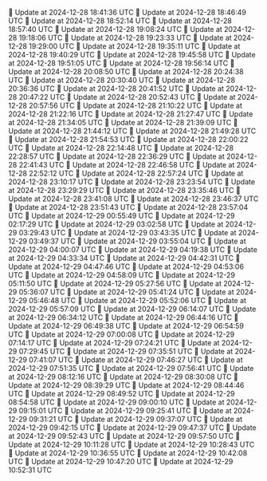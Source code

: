 🔄 Update at 2024-12-28 18:41:36 UTC
🔄 Update at 2024-12-28 18:46:49 UTC
🔄 Update at 2024-12-28 18:52:14 UTC
🔄 Update at 2024-12-28 18:57:40 UTC
🔄 Update at 2024-12-28 19:08:24 UTC
🔄 Update at 2024-12-28 19:18:06 UTC
🔄 Update at 2024-12-28 19:23:33 UTC
🔄 Update at 2024-12-28 19:29:00 UTC
🔄 Update at 2024-12-28 19:35:11 UTC
🔄 Update at 2024-12-28 19:40:29 UTC
🔄 Update at 2024-12-28 19:45:58 UTC
🔄 Update at 2024-12-28 19:51:05 UTC
🔄 Update at 2024-12-28 19:56:14 UTC
🔄 Update at 2024-12-28 20:08:50 UTC
🔄 Update at 2024-12-28 20:24:38 UTC
🔄 Update at 2024-12-28 20:30:40 UTC
🔄 Update at 2024-12-28 20:36:36 UTC
🔄 Update at 2024-12-28 20:41:52 UTC
🔄 Update at 2024-12-28 20:47:22 UTC
🔄 Update at 2024-12-28 20:52:43 UTC
🔄 Update at 2024-12-28 20:57:56 UTC
🔄 Update at 2024-12-28 21:10:22 UTC
🔄 Update at 2024-12-28 21:22:16 UTC
🔄 Update at 2024-12-28 21:27:47 UTC
🔄 Update at 2024-12-28 21:34:05 UTC
🔄 Update at 2024-12-28 21:39:09 UTC
🔄 Update at 2024-12-28 21:44:12 UTC
🔄 Update at 2024-12-28 21:49:28 UTC
🔄 Update at 2024-12-28 21:54:53 UTC
🔄 Update at 2024-12-28 22:00:22 UTC
🔄 Update at 2024-12-28 22:14:48 UTC
🔄 Update at 2024-12-28 22:28:57 UTC
🔄 Update at 2024-12-28 22:36:29 UTC
🔄 Update at 2024-12-28 22:41:43 UTC
🔄 Update at 2024-12-28 22:46:58 UTC
🔄 Update at 2024-12-28 22:52:12 UTC
🔄 Update at 2024-12-28 22:57:24 UTC
🔄 Update at 2024-12-28 23:10:17 UTC
🔄 Update at 2024-12-28 23:23:54 UTC
🔄 Update at 2024-12-28 23:29:29 UTC
🔄 Update at 2024-12-28 23:35:46 UTC
🔄 Update at 2024-12-28 23:41:08 UTC
🔄 Update at 2024-12-28 23:46:37 UTC
🔄 Update at 2024-12-28 23:51:43 UTC
🔄 Update at 2024-12-28 23:57:04 UTC
🔄 Update at 2024-12-29 00:55:49 UTC
🔄 Update at 2024-12-29 02:17:29 UTC
🔄 Update at 2024-12-29 03:02:58 UTC
🔄 Update at 2024-12-29 03:29:43 UTC
🔄 Update at 2024-12-29 03:43:35 UTC
🔄 Update at 2024-12-29 03:49:37 UTC
🔄 Update at 2024-12-29 03:55:04 UTC
🔄 Update at 2024-12-29 04:00:07 UTC
🔄 Update at 2024-12-29 04:19:38 UTC
🔄 Update at 2024-12-29 04:33:34 UTC
🔄 Update at 2024-12-29 04:42:31 UTC
🔄 Update at 2024-12-29 04:47:46 UTC
🔄 Update at 2024-12-29 04:53:06 UTC
🔄 Update at 2024-12-29 04:58:09 UTC
🔄 Update at 2024-12-29 05:11:50 UTC
🔄 Update at 2024-12-29 05:27:56 UTC
🔄 Update at 2024-12-29 05:36:07 UTC
🔄 Update at 2024-12-29 05:41:24 UTC
🔄 Update at 2024-12-29 05:46:48 UTC
🔄 Update at 2024-12-29 05:52:06 UTC
🔄 Update at 2024-12-29 05:57:09 UTC
🔄 Update at 2024-12-29 06:14:07 UTC
🔄 Update at 2024-12-29 06:34:12 UTC
🔄 Update at 2024-12-29 06:44:16 UTC
🔄 Update at 2024-12-29 06:49:38 UTC
🔄 Update at 2024-12-29 06:54:59 UTC
🔄 Update at 2024-12-29 07:00:08 UTC
🔄 Update at 2024-12-29 07:14:17 UTC
🔄 Update at 2024-12-29 07:24:21 UTC
🔄 Update at 2024-12-29 07:29:45 UTC
🔄 Update at 2024-12-29 07:35:51 UTC
🔄 Update at 2024-12-29 07:41:07 UTC
🔄 Update at 2024-12-29 07:46:27 UTC
🔄 Update at 2024-12-29 07:51:35 UTC
🔄 Update at 2024-12-29 07:56:41 UTC
🔄 Update at 2024-12-29 08:12:16 UTC
🔄 Update at 2024-12-29 08:30:08 UTC
🔄 Update at 2024-12-29 08:39:29 UTC
🔄 Update at 2024-12-29 08:44:46 UTC
🔄 Update at 2024-12-29 08:49:52 UTC
🔄 Update at 2024-12-29 08:54:58 UTC
🔄 Update at 2024-12-29 09:00:10 UTC
🔄 Update at 2024-12-29 09:15:01 UTC
🔄 Update at 2024-12-29 09:25:41 UTC
🔄 Update at 2024-12-29 09:31:21 UTC
🔄 Update at 2024-12-29 09:37:07 UTC
🔄 Update at 2024-12-29 09:42:15 UTC
🔄 Update at 2024-12-29 09:47:37 UTC
🔄 Update at 2024-12-29 09:52:43 UTC
🔄 Update at 2024-12-29 09:57:50 UTC
🔄 Update at 2024-12-29 10:11:28 UTC
🔄 Update at 2024-12-29 10:28:43 UTC
🔄 Update at 2024-12-29 10:36:55 UTC
🔄 Update at 2024-12-29 10:42:08 UTC
🔄 Update at 2024-12-29 10:47:20 UTC
🔄 Update at 2024-12-29 10:52:31 UTC
